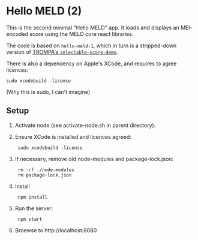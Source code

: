 # Hello MELD (2)

This is the second minimal "Hello MELD" app.  It loads and displays an MEI-encoded score using the MELD core react libraries.

The code is based on `hello-meld-1`, which in turn is a stripped-down version of [TROMPA's `selectable-score-demo`](https://github.com/trompamusic/selectable-score-demo).

There is also a dependency on Apple's XCode, and requires to agree licences:

    sudo xcodebuild -license

(Why this is sudo, I can't imagine)

## Setup

1. Activate node (see activate-node.sh in parent directory).

2. Ensure XCode is installed and licences agreed:

        sudo xcodebuild -license

3. If necessary, remove old node-modules and package-lock.json:

        rm -rf ./node-modules
        rm package-lock.json

4. Install

        npm install

5. Run the server:

        npm start

6. Broewse to http://localhost:8080

